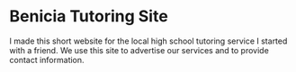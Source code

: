 # Benicia Tutoring Site
I made this short website for the local high school tutoring service I started with a friend. We use this site to advertise our services and to provide contact information.
